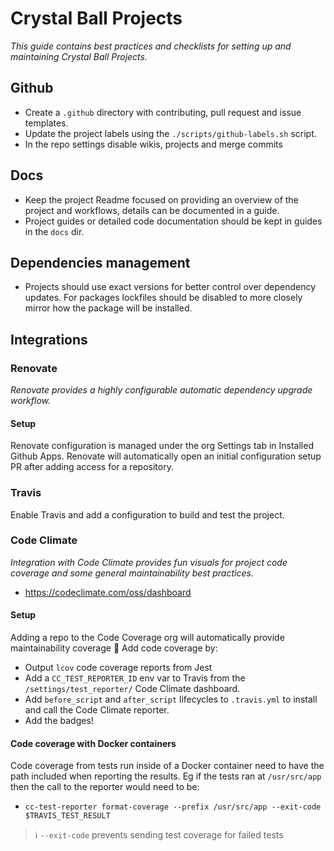 # Crystal Ball Projects

_This guide contains best practices and checklists for setting up and
maintaining Crystal Ball Projects._

## Github

- Create a `.github` directory with contributing, pull request and issue
  templates.
- Update the project labels using the `./scripts/github-labels.sh` script.
- In the repo settings disable wikis, projects and merge commits

## Docs

- Keep the project Readme focused on providing an overview of the project and
  workflows, details can be documented in a guide.
- Project guides or detailed code documentation should be kept in guides in the
  `docs` dir.

## Dependencies management

- Projects should use exact versions for better control over dependency updates.
  For packages lockfiles should be disabled to more closely mirror how the
  package will be installed.

## Integrations

### Renovate

_Renovate provides a highly configurable automatic dependency upgrade workflow._

#### Setup

Renovate configuration is managed under the org Settings tab in Installed Github
Apps. Renovate will automatically open an initial configuration setup PR after
adding access for a repository.

### Travis

Enable Travis and add a configuration to build and test the project.

### Code Climate

_Integration with Code Climate provides fun visuals for project code coverage
and some general maintainability best practices._

- https://codeclimate.com/oss/dashboard

#### Setup

Adding a repo to the Code Coverage org will automatically provide
maintainability coverage 🎉 Add code coverage by:

- Output `lcov` code coverage reports from Jest
- Add a `CC_TEST_REPORTER_ID` env var to Travis from the
  `/settings/test_reporter/` Code Climate dashboard.
- Add `before_script` and `after_script` lifecycles to `.travis.yml` to install
  and call the Code Climate reporter.
- Add the badges!

#### Code coverage with Docker containers

Code coverage from tests run inside of a Docker container need to have the path
included when reporting the results. Eg if the tests ran at `/usr/src/app` then
the call to the reporter would need to be:

- `cc-test-reporter format-coverage --prefix /usr/src/app --exit-code $TRAVIS_TEST_RESULT`

> ℹ️ `--exit-code` prevents sending test coverage for failed tests
